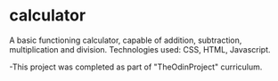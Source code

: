 # calculator
A basic functioning calculator, capable of addition, subtraction, multiplication and division.
Technologies used: CSS, HTML, Javascript.

-This project was completed as part of "TheOdinProject" curriculum.
